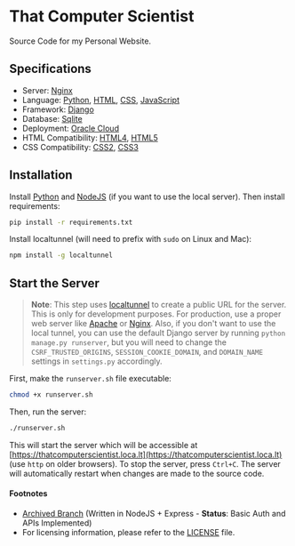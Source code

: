 # That Computer Scientist
Source Code for my Personal Website.

## Specifications
- Server: [Nginx](https://www.nginx.com/)
- Language: [Python](https://www.python.org/), [HTML](https://www.w3schools.com/html/), [CSS](https://www.w3schools.com/css/), [JavaScript](https://www.javascript.com/)
- Framework: [Django](https://www.djangoproject.com/)
- Database: [Sqlite](https://www.sqlite.org/index.html)
- Deployment: [Oracle Cloud](https://www.oracle.com/cloud/)
- HTML Compatibility: [HTML4](https://www.w3.org/TR/html4/), [HTML5](https://www.w3.org/TR/html5/)
- CSS Compatibility: [CSS2](https://www.w3.org/TR/CSS2/), [CSS3](https://www.w3.org/TR/CSS3/)

## Installation
Install [Python](https://www.python.org/downloads/) and [NodeJS](https://nodejs.org/en/download/) (if you want to use the local server). Then install requirements:
```bash
pip install -r requirements.txt
```

Install localtunnel (will need to prefix with `sudo` on Linux and Mac):
```bash
npm install -g localtunnel
```

## Start the Server

> **Note**: This step uses [localtunnel](https://localtunnel.github.io/www/) to create a public URL for the server. This is only for development purposes. For production, use a proper web server like [Apache](https://httpd.apache.org/) or [Nginx](https://www.nginx.com/). Also, if you don't want to use the local tunnel, you can use the default Django server by running `python manage.py runserver`, but you will need to change the `CSRF_TRUSTED_ORIGINS`, `SESSION_COOKIE_DOMAIN`, and `DOMAIN_NAME` settings in `settings.py` accordingly.

First, make the `runserver.sh` file executable:
```bash
chmod +x runserver.sh
```

Then, run the server:
```bash
./runserver.sh
```

This will start the server which will be accessible at [https://thatcomputerscientist.loca.lt](https://thatcomputerscientist.loca.lt) (use `http` on older browsers). To stop the server, press `Ctrl+C`. The server will automatically restart when changes are made to the source code.

<!-- Footnotes -->
#### Footnotes

- [Archived Branch](https://github.com/luciferreeves/thatcomputerscientist/tree/archived) (Written in NodeJS + Express - **Status**: Basic Auth and APIs Implemented)
- For licensing information, please refer to the [LICENSE](LICENSE) file.

